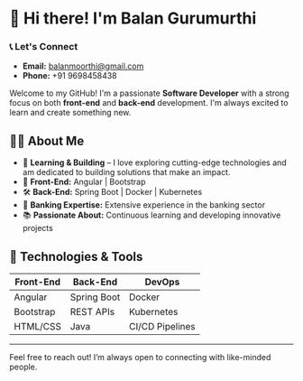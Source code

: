# 👋 Hi there! I'm Balan Gurumurthi

### 📞 Let's Connect
- **Email:** [balanmoorthi@gmail.com](mailto:balanmoorthi@gmail.com)
- **Phone:** +91 9698458438

Welcome to my GitHub! I'm a passionate **Software Developer** with a strong focus on both **front-end** and **back-end** development. I'm always excited to learn and create something new.

## 👨‍💻 About Me
- 🌱 **Learning & Building** – I love exploring cutting-edge technologies and am dedicated to building solutions that make an impact.
- 🎨 **Front-End:** Angular | Bootstrap
- 🛠️ **Back-End:** Spring Boot | Docker | Kubernetes
- 💼 **Banking Expertise:** Extensive experience in the banking sector
- 📚 **Passionate About:** Continuous learning and developing innovative projects

## 🧰 Technologies & Tools
| Front-End        | Back-End           | DevOps           |
|------------------|--------------------|------------------|
| Angular          | Spring Boot        | Docker           |
| Bootstrap        | REST APIs          | Kubernetes       |
| HTML/CSS         | Java               | CI/CD Pipelines  |

---

Feel free to reach out! I’m always open to connecting with like-minded people.
